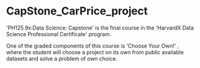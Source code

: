 # CapStone_CarPrice_project
'PH125.9x:Data Science: Capstone' is the final course in the 'HarvardX Data Science Professional Certificate' program.  

One of the graded components of this course is 'Choose Your Own!' , 
where the student will choose a project on its own 
from public available datasets and solve a problem of own choice.
